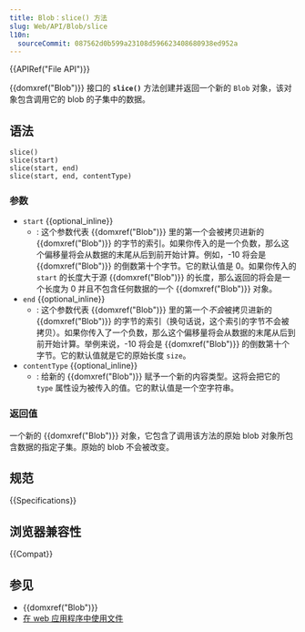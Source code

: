 ```yaml
---
title: Blob：slice() 方法
slug: Web/API/Blob/slice
l10n:
  sourceCommit: 087562d0b599a23108d596623408680938ed952a
---
```


{{APIRef("File API")}}

{{domxref("Blob")}} 接口的 **`slice()`** 方法创建并返回一个新的 `Blob` 对象，该对象包含调用它的 blob 的子集中的数据。

## 语法

```js-nolint
slice()
slice(start)
slice(start, end)
slice(start, end, contentType)
```

### 参数

- `start` {{optional_inline}}
  - : 这个参数代表 {{domxref("Blob")}} 里的第一个会被拷贝进新的 {{domxref("Blob")}} 的字节的索引。如果你传入的是一个负数，那么这个偏移量将会从数据的末尾从后到前开始计算。例如，-10 将会是 {{domxref("Blob")}} 的倒数第十个字节。它的默认值是 0。如果你传入的 `start` 的长度大于源 {{domxref("Blob")}} 的长度，那么返回的将会是一个长度为 0 并且不包含任何数据的一个 {{domxref("Blob")}} 对象。
- `end` {{optional_inline}}
  - : 这个参数代表 {{domxref("Blob")}} 里的第一个*不会*被拷贝进新的 {{domxref("Blob")}} 的字节的索引（换句话说，这个索引的字节不会被拷贝）。如果你传入了一个负数，那么这个偏移量将会从数据的末尾从后到前开始计算。举例来说，-10 将会是 {{domxref("Blob")}} 的倒数第十个字节。它的默认值就是它的原始长度 `size`。
- `contentType` {{optional_inline}}
  - : 给新的 {{domxref("Blob")}} 赋予一个新的内容类型。这将会把它的 `type` 属性设为被传入的值。它的默认值是一个空字符串。

### 返回值

一个新的 {{domxref("Blob")}} 对象，它包含了调用该方法的原始 blob 对象所包含数据的指定子集。原始的 blob 不会被改变。

## 规范

{{Specifications}}

## 浏览器兼容性

{{Compat}}

## 参见

- {{domxref("Blob")}}
- [在 web 应用程序中使用文件](/zh-CN/docs/Web/API/File_API/Using_files_from_web_applications)
